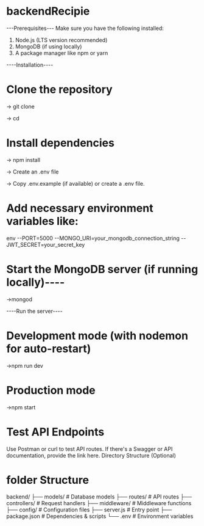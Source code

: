 ﻿# backendRecipie
---Prerequisites---
Make sure you have the following installed:

1. Node.js (LTS version recommended)
2. MongoDB (if using locally)
3. A package manager like npm or yarn

----Installation----
# Clone the repository

-> git clone <repository-url> 

-> cd <repository-folder>

# Install dependencies

-> npm install

-> Create an .env file

-> Copy .env.example (if available) or create a .env file.
# Add necessary environment variables like:
env
--PORT=5000
--MONGO_URI=your_mongodb_connection_string
--JWT_SECRET=your_secret_key

# Start the MongoDB server (if running locally)----
->mongod

----Run the server----

# Development mode (with nodemon for auto-restart)
 
->npm run dev
# Production mode
 ->npm start

# Test API Endpoints

Use Postman or curl to test API routes.
If there's a Swagger or API documentation, provide the link here.
Directory Structure (Optional)

# folder Structure
backend/
├── models/          # Database models
├── routes/          # API routes
├── controllers/     # Request handlers
├── middleware/      # Middleware functions
├── config/          # Configuration files
├── server.js        # Entry point
├── package.json     # Dependencies & scripts
└── .env             # Environment variables
